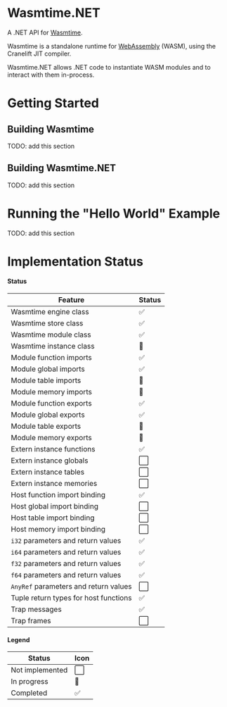 # Wasmtime.NET

A .NET API for [Wasmtime](https://github.com/CraneStation/wasmtime).

Wasmtime is a standalone runtime for [WebAssembly](https://webassembly.org/) (WASM), using the Cranelift JIT compiler.

Wasmtime.NET allows .NET code to instantiate WASM modules and to interact with them in-process.

# Getting Started

## Building Wasmtime

TODO: add this section

## Building Wasmtime.NET

TODO: add this section

# Running the "Hello World" Example

TODO: add this section

# Implementation Status

#### Status

| Feature                               | Status |
|---------------------------------------|--------|
| Wasmtime engine class                 | ✅     |
| Wasmtime store class                  | ✅     |
| Wasmtime module class                 | ✅     |
| Wasmtime instance class               | 🔄     |
| Module function imports               | ✅     |
| Module global imports                 | ✅     |
| Module table imports                  | 🔄     |
| Module memory imports                 | 🔄     |
| Module function exports               | ✅     |
| Module global exports                 | ✅     |
| Module table exports                  | 🔄     |
| Module memory exports                 | 🔄     |
| Extern instance functions             | ✅     |
| Extern instance globals               | ⬜️     |
| Extern instance tables                | ⬜️     |
| Extern instance memories              | ⬜️     |
| Host function import binding          | ✅     |
| Host global import binding            | ⬜️ ️️    |
| Host table import binding             | ⬜️ ️️    |
| Host memory import binding            | ⬜️ ️️    |
| `i32` parameters and return values    | ✅     |
| `i64` parameters and return values    | ✅     |
| `f32` parameters and return values    | ✅     |
| `f64` parameters and return values    | ✅     |
| `AnyRef` parameters and return values | ⬜️     |
| Tuple return types for host functions | ✅     |
| Trap messages                         | ✅     |
| Trap frames                           | ⬜️     |

#### Legend

| Status | Icon |
|-----------------|--------|
| Not implemented | ⬜️     |
| In progress     | 🔄     |
| Completed       | ✅     |